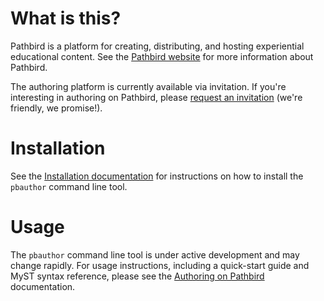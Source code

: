 # What is this?

Pathbird is a platform for creating, distributing, and hosting experiential
educational content. See the [Pathbird website](https://pathbird.io/) for more
information about Pathbird.

The authoring platform is currently available via invitation. If you're
interesting in authoring on Pathbird, please
[request an invitation](https://docs.google.com/forms/d/e/1FAIpQLSd0nr5T09JkKyK73Q89bTWzC5mxskQcV32nwTlPTw1iUT_3Zw/viewform?usp=sf_link)
(we're friendly, we promise!).

# Installation

See the [Installation documentation](./docs/install.md) for instructions on how
to install the `pbauthor` command line tool.

# Usage

The `pbauthor` command line tool is under active development and may
change rapidly. For usage instructions, including a quick-start guide and MyST
syntax reference, please see the
[Authoring on Pathbird](https://www.notion.so/Authoring-on-Pathbird-e4bae239b894423cb87e63c5a16673b7)
documentation.
